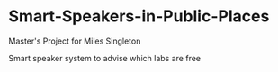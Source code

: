 # Smart-Speakers-in-Public-Places
Master's Project for Miles Singleton

Smart speaker system to advise which labs are free 

